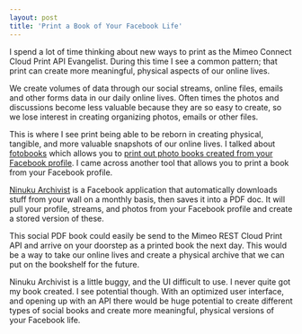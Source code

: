 ```yaml
---
layout: post
title: 'Print a Book of Your Facebook Life'
---
```

I spend a lot of time thinking about new ways to print as the Mimeo Connect Cloud Print API Evangelist.  During this time I see a common pattern; that print can create more meaningful, physical aspects of our online lives.<p></p>
We create volumes of data through our social streams, online files, emails and other forms data in our daily online lives.  Often times the photos and discussions become less valuable because they are so easy to create, so we lose interest in creating organizing photos, emails or other files.<p></p>
This is where I see print being able to be reborn in creating physical, tangible, and more valuable snapshots of our online lives.
<img src="http://kinlane-productions.s3.amazonaws.com/facebook/facebook_logo-icon.png" alt="" align="right" />
I talked about <a href="http://www.kinlane.com/2010/11/fotobooks-on-facebook/" target="_blank">fotobooks</a> which allows you to <a href="http://www.kinlane.com/2010/11/fotobooks-on-facebook/" target="_blank">print out photo books created from your Facebook profile</a>.  I came across another tool that allows you to print a book from your Facebook profile.<p></p>
<a href="http://www.ninuku.com/ninuku.html" target="_blank">Ninuku Archivist</a> is a Facebook application that automatically downloads stuff from your wall on a monthly basis, then saves it into a PDF doc.   It will pull your profile, streams, and photos from your Facebook profile and create a stored version of these.<p></p>
This social PDF book could easily be send to the Mimeo REST Cloud Print API and arrive on your doorstep as a printed book the next day.   This would be a way to take our online lives and create a physical archive that we can put on the bookshelf for the future.<p></p>
Ninuku Archivist is a little buggy, and the UI difficult to use.  I never quite got my book created.   I see potential though.  With an optimized user interface, and opening up with an API there would be huge potential to create different types of social books and create more  meaningful, physical versions of your Facebook life.